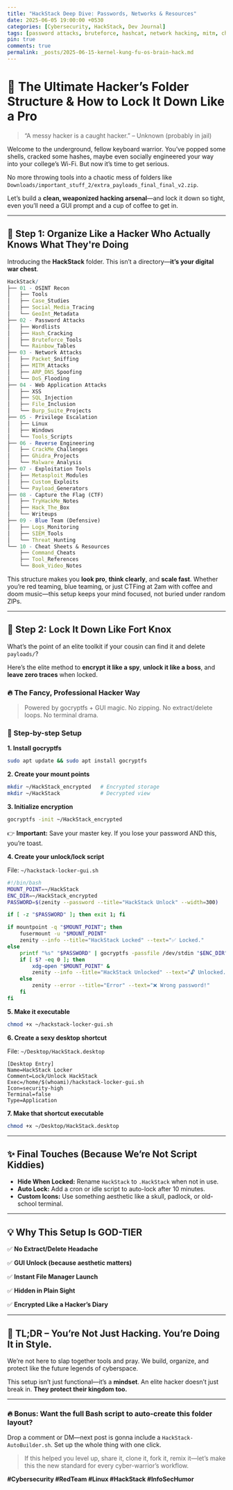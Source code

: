 ```yaml
---
title: "HackStack Deep Dive: Passwords, Networks & Resources"
date: 2025-06-05 19:00:00 +0530
categories: [Cybersecurity, HackStack, Dev Journal]
tags: [password attacks, bruteforce, hashcat, network hacking, mitm, cheat sheets, linux, osint, tools]
pin: true
comments: true
permalink: _posts/2025-06-15-kernel-kung-fu-os-brain-hack.md
---
```


# 🧠 The Ultimate Hacker’s Folder Structure & How to Lock It Down Like a Pro

> “A messy hacker is a caught hacker.” – Unknown (probably in jail)
> 

Welcome to the underground, fellow keyboard warrior. You’ve popped some shells, cracked some hashes, maybe even socially engineered your way into your college’s Wi-Fi. But now it’s time to get serious.

No more throwing tools into a chaotic mess of folders like `Downloads/important_stuff_2/extra_payloads_final_final_v2.zip`.

Let’s build a **clean, weaponized hacking arsenal**—and lock it down so tight, even you’ll need a GUI prompt and a cup of coffee to get in.

---

## 🧩 Step 1: Organize Like a Hacker Who Actually Knows What They're Doing

Introducing the **HackStack** folder. This isn’t a directory—**it’s your digital war chest**.

```mathematica
HackStack/
├── 01 - OSINT Recon
│   ├── Tools
│   ├── Case_Studies
│   ├── Social_Media_Tracing
│   └── GeoInt_Metadata
├── 02 - Password Attacks
│   ├── Wordlists
│   ├── Hash_Cracking
│   ├── Bruteforce_Tools
│   └── Rainbow_Tables
├── 03 - Network Attacks
│   ├── Packet_Sniffing
│   ├── MITM_Attacks
│   ├── ARP_DNS_Spoofing
│   └── DoS_Flooding
├── 04 - Web Application Attacks
│   ├── XSS
│   ├── SQL_Injection
│   ├── File_Inclusion
│   └── Burp_Suite_Projects
├── 05 - Privilege Escalation
│   ├── Linux
│   ├── Windows
│   └── Tools_Scripts
├── 06 - Reverse Engineering
│   ├── CrackMe_Challenges
│   ├── Ghidra_Projects
│   └── Malware_Analysis
├── 07 - Exploitation Tools
│   ├── Metasploit_Modules
│   ├── Custom_Exploits
│   └── Payload_Generators
├── 08 - Capture the Flag (CTF)
│   ├── TryHackMe_Notes
│   ├── Hack_The_Box
│   └── Writeups
├── 09 - Blue Team (Defensive)
│   ├── Logs_Monitoring
│   ├── SIEM_Tools
│   └── Threat_Hunting
└── 10 - Cheat Sheets & Resources
    ├── Command_Cheats
    ├── Tool_References
    └── Book_Video_Notes
```

This structure makes you **look pro**, **think clearly**, and **scale fast**. Whether you’re red teaming, blue teaming, or just CTFing at 2am with coffee and doom music—this setup keeps your mind focused, not buried under random ZIPs.

---

## 🔐 Step 2: Lock It Down Like Fort Knox

What’s the point of an elite toolkit if your cousin can find it and delete `payloads/`?

Here’s the elite method to **encrypt it like a spy**, **unlock it like a boss**, and **leave zero traces** when locked.

### 🔥 The Fancy, Professional Hacker Way

> Powered by gocryptfs + GUI magic. No zipping. No extract/delete loops. No terminal drama.
> 

### 🧙 Step-by-step Setup

**1. Install gocryptfs**

```bash
sudo apt update && sudo apt install gocryptfs
```

**2. Create your mount points**

```bash
mkdir ~/HackStack_encrypted   # Encrypted storage
mkdir ~/HackStack             # Decrypted view
```

**3. Initialize encryption**

```bash
gocryptfs -init ~/HackStack_encrypted
```

👉 **Important:** Save your master key. If you lose your password AND this, you’re toast.

**4. Create your unlock/lock script**

File: `~/hackstack-locker-gui.sh`

```bash
#!/bin/bash
MOUNT_POINT=~/HackStack
ENC_DIR=~/HackStack_encrypted
PASSWORD=$(zenity --password --title="HackStack Unlock" --width=300)

if [ -z "$PASSWORD" ]; then exit 1; fi

if mountpoint -q "$MOUNT_POINT"; then
    fusermount -u "$MOUNT_POINT"
    zenity --info --title="HackStack Locked" --text="✅ Locked."
else
    printf "%s" "$PASSWORD" | gocryptfs -passfile /dev/stdin "$ENC_DIR" "$MOUNT_POINT"
    if [ $? -eq 0 ]; then
        xdg-open "$MOUNT_POINT" &
        zenity --info --title="HackStack Unlocked" --text="🔓 Unlocked."
    else
        zenity --error --title="Error" --text="❌ Wrong password!"
    fi
fi
```

**5. Make it executable**

```bash
chmod +x ~/hackstack-locker-gui.sh
```

**6. Create a sexy desktop shortcut**

File: `~/Desktop/HackStack.desktop`

```
[Desktop Entry]
Name=HackStack Locker
Comment=Lock/Unlock HackStack
Exec=/home/$(whoami)/hackstack-locker-gui.sh
Icon=security-high
Terminal=false
Type=Application
```

**7. Make that shortcut executable**

```bash
chmod +x ~/Desktop/HackStack.desktop
```

---

## ✨ Final Touches (Because We’re Not Script Kiddies)

- **Hide When Locked:** Rename `HackStack` to `.HackStack` when not in use.
- **Auto Lock:** Add a cron or idle script to auto-lock after 10 minutes.
- **Custom Icons:** Use something aesthetic like a skull, padlock, or old-school terminal.

---

## 💡 Why This Setup Is GOD-TIER

✅ **No Extract/Delete Headache**

✅ **GUI Unlock (because aesthetic matters)**

✅ **Instant File Manager Launch**

✅ **Hidden in Plain Sight**

✅ **Encrypted Like a Hacker’s Diary**

---

## 🚀 TL;DR – You’re Not Just Hacking. You’re Doing It in Style.

We’re not here to slap together tools and pray. We build, organize, and protect like the future legends of cyberspace.

This setup isn’t just functional—it’s a **mindset**. An elite hacker doesn’t just break in. **They protect their kingdom too.**

---

### 🔥 Bonus: Want the full Bash script to auto-create this folder layout?

Drop a comment or DM—next post is gonna include a `HackStack-AutoBuilder.sh`. Set up the whole thing with one click.

> If this helped you level up, share it, clone it, fork it, remix it—let’s make this the new standard for every cyber-warrior’s workflow.
> 

**#Cybersecurity #RedTeam #Linux #HackStack #InfoSecHumor**
